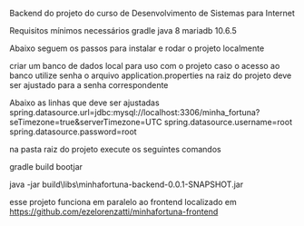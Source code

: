 Backend do projeto do curso de Desenvolvimento de Sistemas para Internet

Requisitos mínimos necessários
gradle
java 8
mariadb 10.6.5

Abaixo seguem os passos para instalar e rodar o projeto localmente

criar um banco de dados local para uso com o projeto
caso o acesso ao banco utilize senha o arquivo application.properties
na raiz do projeto deve ser ajustado para a senha correspondente

Abaixo as linhas que deve ser ajustadas
spring.datasource.url=jdbc:mysql://localhost:3306/minha_fortuna?seTimezone=true&serverTimezone=UTC
spring.datasource.username=root
spring.datasource.password=root

na pasta raiz do projeto execute os seguintes comandos

gradle build bootjar

java -jar build\libs\minhafortuna-backend-0.0.1-SNAPSHOT.jar



esse projeto funciona em paralelo ao frontend localizado em
https://github.com/ezelorenzatti/minhafortuna-frontend
